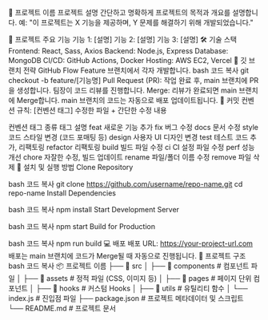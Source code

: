 🚀 프로젝트 이름
프로젝트 설명
간단하고 명확하게 프로젝트의 목적과 개요를 설명합니다.
예: "이 프로젝트는 X 기능을 제공하며, Y 문제를 해결하기 위해 개발되었습니다."

🌟 프로젝트 주요 기능
기능 1: [설명]
기능 2: [설명]
기능 3: [설명]
🛠️ 기술 스택
Frontend: React, Sass, Axios
Backend: Node.js, Express
Database: MongoDB
CI/CD: GitHub Actions, Docker
Hosting: AWS EC2, Vercel
📄 깃 브랜치 전략
GitHub Flow
Feature 브랜치에서 각자 개발합니다.
bash
코드 복사
git checkout -b feature/[기능명]
Pull Request (PR):
작업 완료 후, main 브랜치에 PR을 생성합니다.
팀장이 코드 리뷰를 진행합니다.
Merge:
리뷰가 완료되면 main 브랜치에 Merge합니다.
main 브랜치의 코드는 자동으로 배포 업데이트됩니다.
📌 커밋 컨벤션
규칙: [컨벤션 태그] 수정한 파일 + 간단한 수정 내용

컨벤션 태그 종류
태그	설명
feat	새로운 기능 추가
fix	버그 수정
docs	문서 수정
style	코드 스타일 변경 (코드 포매팅 등)
design	사용자 UI 디자인 변경
test	테스트 코드 추가, 리팩토링
refactor	리팩토링
build	빌드 파일 수정
ci	CI 설정 파일 수정
perf	성능 개선
chore	자잘한 수정, 빌드 업데이트
rename	파일/폴더 이름 수정
remove	파일 삭제
🔧 설치 및 실행 방법
Clone Repository

bash
코드 복사
git clone https://github.com/username/repo-name.git
cd repo-name
Install Dependencies

bash
코드 복사
npm install
Start Development Server

bash
코드 복사
npm start
Build for Production

bash
코드 복사
npm run build
💻 배포
배포 URL: https://your-project-url.com
배포는 main 브랜치에 코드가 Merge될 때 자동으로 진행됩니다.
📂 프로젝트 구조
bash
코드 복사
📦 프로젝트 이름
├── 📁 src
│   ├── 📁 components   # 컴포넌트 파일
│   ├── 📁 assets       # 정적 파일 (CSS, 이미지 등)
│   ├── 📁 pages        # 페이지 단위 컴포넌트
│   ├── 📁 hooks        # 커스텀 Hooks
│   ├── 📁 utils        # 유틸리티 함수
│   └── index.js        # 진입점 파일
├── package.json        # 프로젝트 메타데이터 및 스크립트
└── README.md           # 프로젝트 문서
